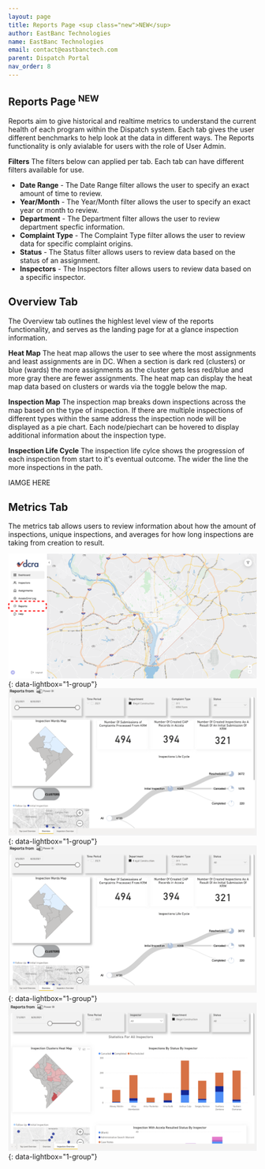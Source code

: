 ```yaml
---
layout: page
title: Reports Page <sup class="new">NEW</sup>
author: EastBanc Technologies
name: EastBanc Technologies
email: contact@eastbanctech.com
parent: Dispatch Portal
nav_order: 8
---
```


<section id="reports-page-new" markdown="1">

# Reports Page <sup class="new">NEW</sup>
Reports aim to give historical and realtime metrics to understand the current health of each program within the Dispatch system.  Each tab gives the user different benchmarks to help look at the data in different ways. The Reports functionality is only avialable for users with the role of User Admin.

**Filters**
The filters below can applied per tab. Each tab can have different filters available for use.
* **Date Range** - The Date Range filter allows the user to specify an exact amount of time to review.
* **Year/Month** - The Year/Month filter allows the user to specify an exact year or month to review. 
* **Department** - The Department filter allows the user to review department specfic information. 
* **Complaint Type** - The Complaint Type filter allows the user to review data for specific complaint origins. 
* **Status** - The Status filter allows users to review data based on the status of an assignment.
* **Inspectors** - The Inspectors filter allows users to review data based on a specific inspector. 

## Overview Tab
The Overview tab outlines the highlest level view of the reports functionality, and serves as the landing page for at a glance inspection information. 

**Heat Map**
The heat map allows the user to see where the most assignments and least assignments are in DC. When a section is dark red (clusters) or blue (wards) the more assignments as the cluster gets less red/blue and more gray there are fewer assignments. The heat map can display the heat map data based on clusters or wards via the toggle below the map.

**Inspection Map**
The inspection map breaks down inspections across the map based on the type of inspection.  If there are multiple inspections of different types within the same address the inspection node will be displayed as a pie chart.  Each node/piechart can be hovered to display additional information about the inspection type. 

**Inspection Life Cycle**
The inspection life cylce shows the progression of each inspection from start to it's eventual outcome. The wider the line the more inspections in the path. 

IAMGE HERE

## Metrics Tab
The metrics tab allows users to review information about how the amount of inspections, unique inspections, and averages for how long inspections are taking from creation to result. 

![Dashboard Reports Navigation -screenshot](../images/dispatch-portal/dp-reports/dp-dashboard-reports.png){: data-lightbox="1-group"}
![Reports Top Level Overview -screenshot](../images/dispatch-portal/dp-reports/dp-reports-tab1.png){: data-lightbox="1-group"}
![Reports Overview -screenshot](../images/dispatch-portal/dp-reports/dp-reports-tab2.png){: data-lightbox="1-group"}
![Reports Inspector Overview -screenshot](../images/dispatch-portal/dp-reports/dp-reports-tab3.png){: data-lightbox="1-group"}

</section>
